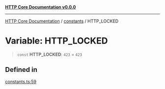[**HTTP Core Documentation v0.0.0**](../../README.md)

***

[HTTP Core Documentation](../../modules.md) / [constants](../README.md) / HTTP\_LOCKED

# Variable: HTTP\_LOCKED

> `const` **HTTP\_LOCKED**: `423` = `423`

## Defined in

[constants.ts:59](https://github.com/stonemjs/http-core/blob/89981cacc9858cf786fba9df03b328b6b56a5b75/src/constants.ts#L59)
